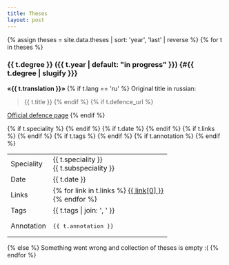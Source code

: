 ```yaml
---
title: Theses
layout: post
---
```


{% assign theses = site.data.theses | sort: 'year', 'last' | reverse %}
{% for t in theses %}
### {{ t.degree }} ({{ t.year | default: "in progress" }}) {#{{ t.degree | slugify }}}
**«{{ t.translation }}»**
{% if t.lang == 'ru' %}
Original title in russian:
> {{ t.title }}
{% endif %}
{% if t.defence_url %}

<a href="{{ t.defence_url }}" target=_blank>Official defence page</a>
{% endif %}

<table>
{% if t.speciality %}
<tr>
    <td>
        Speciality
    </td>
    <td>
        {{ t.speciality }}<br/>
        {{ t.subspeciality }}
    </td>
</tr>
{% endif %}
{% if t.date %}
<tr>
    <td>
        Date
    </td>
    <td>
        {{ t.date }}
    </td>
</tr>
{% endif %}
{% if t.links %}
<tr>
    <td>
        Links
    </td>
    <td>
        {% for link in t.links %}
            <a href="{{ link[1] }}" target=_blank>{{ link[0] }}</a><br />
        {% endfor %}
    </td>
</tr>
{% endif %}
{% if t.tags %}
<tr>
    <td>
        Tags
    </td>
    <td>
        {{ t.tags | join: ', ' }}
    </td>
</tr>
{% endif %}
{% if t.annotation %}
<tr>
    <td>
        Annotation
    </td>
    <td>
        <pre style="white-space: pre-wrap">{{ t.annotation }}</pre>
    </td>
</tr>
{% endif %}
</table>
{% else %}
Something went wrong and collection of theses is empty :(
{% endfor %}
